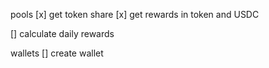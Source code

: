 

pools
[x] get token share
[x] get rewards in token and USDC


[] calculate daily rewards


wallets
[] create wallet

